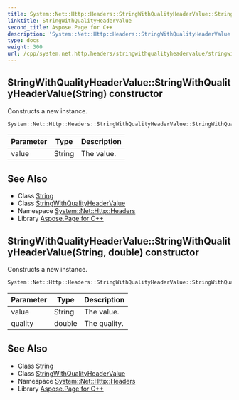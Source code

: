 ```yaml
---
title: System::Net::Http::Headers::StringWithQualityHeaderValue::StringWithQualityHeaderValue constructor
linktitle: StringWithQualityHeaderValue
second_title: Aspose.Page for C++
description: 'System::Net::Http::Headers::StringWithQualityHeaderValue::StringWithQualityHeaderValue constructor. Constructs a new instance in C++.'
type: docs
weight: 300
url: /cpp/system.net.http.headers/stringwithqualityheadervalue/stringwithqualityheadervalue/
---
```

## StringWithQualityHeaderValue::StringWithQualityHeaderValue(String) constructor


Constructs a new instance.

```cpp
System::Net::Http::Headers::StringWithQualityHeaderValue::StringWithQualityHeaderValue(String value)
```


| Parameter | Type | Description |
| --- | --- | --- |
| value | String | The value. |

## See Also

* Class [String](../../../system/string/)
* Class [StringWithQualityHeaderValue](../)
* Namespace [System::Net::Http::Headers](../../)
* Library [Aspose.Page for C++](../../../)
## StringWithQualityHeaderValue::StringWithQualityHeaderValue(String, double) constructor


Constructs a new instance.

```cpp
System::Net::Http::Headers::StringWithQualityHeaderValue::StringWithQualityHeaderValue(String value, double quality)
```


| Parameter | Type | Description |
| --- | --- | --- |
| value | String | The value. |
| quality | double | The quality. |

## See Also

* Class [String](../../../system/string/)
* Class [StringWithQualityHeaderValue](../)
* Namespace [System::Net::Http::Headers](../../)
* Library [Aspose.Page for C++](../../../)
